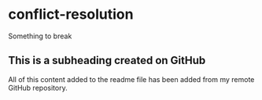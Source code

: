 # conflict-resolution

Something to break

  ## This is a subheading created on GitHub

  All of this content added to the readme file has been added from my remote GitHub repository.
